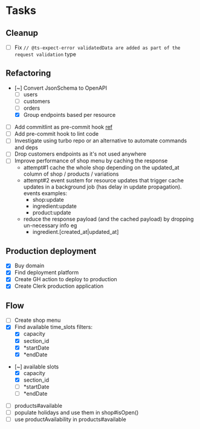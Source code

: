 # Tasks

## Cleanup

- [ ] Fix `// @ts-expect-error validatedData are added as part of the request validation` type

## Refactoring

- [~] Convert JsonSchema to OpenAPI
  - [ ] users
  - [ ] customers
  - [ ] orders
  - [x] Group endpoints based per resource
- [ ] Add commitlint as pre-commit hook [ref](https://github.com/conventional-changelog/commitlint)
- [ ] Add pre-commit hook to lint code
- [ ] Investigate using turbo repo or an alternative to automate commands and deps
- [ ] Drop customers endpoints as it's not used anywhere
- [ ] Improve performance of shop menu by caching the response
  - attempt#1 cache the whole shop depending on the updated_at column of shop / products / variations
  - attempt#2 event sustem for resource updates that trigger cache updates in a background job (has delay in update propagation). events examples:
    - shop:update
    - ingredient:update
    - product:update
  - reduce the response payload (and the cached payload) by dropping un-necessary info eg
    - ingredient.[created_at|updated_at]

## Production deployment

- [x] Buy domain
- [x] Find deployment platform
- [x] Create GH action to deploy to production
- [x] Create Clerk production application

## Flow

- [ ] Create shop menu
- [x] Find available time_slots filters:
  - [x] capacity
  - [x] section_id
  - [x] \*startDate
  - [x] \*endDate
- [~] available slots
  - [x] capacity
  - [x] section_id
  - [ ] \*startDate
  - [ ] \*endDate
- [ ] products#available
- [ ] populate holidays and use them in shop#isOpen()
- [ ] use productAvailability in products#available
